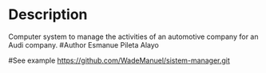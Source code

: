 # Description
Computer system to manage the activities of an automotive company for an Audi company.
#Author
Esmanue Pileta Alayo

#See example
https://github.com/WadeManuel/sistem-manager.git


